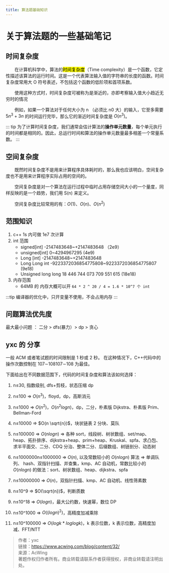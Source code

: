 ```yaml
---
title: 算法题基础知识
---
```


# 关于算法题的一些基础笔记

## 时间复杂度

&emsp;&emsp;在计算机科学中，算法的<mark>时间复杂度</mark>（Time complexity）是一个函数，它定性描述该算法的运行时间。这是一个代表算法输入值的字符串的长度的函数。时间复杂度常用大 O 符号表述，不包括这个函数的低阶项和首项系数。

&emsp;&emsp;使用这种方式时，时间复杂度可被称为是渐近的，亦即考察输入值大小趋近无穷时的情况

&emsp;&emsp;例如，如果一个算法对于任何大小为 n （必须比 n0 大）的输入，它至多需要 $5n^3 + 3n$ 的时间运行完毕，那么它的渐近时间复杂度是 $O(n^3)$。

::: tip
为了计算时间复杂度，我们通常会估计算法的<strong>操作单元数量</strong>，每个单元执行的时间都是相同的。因此，总运行时间和算法的操作单元数量最多相差一个常量系数。
:::

## 空间复杂度

&emsp;&emsp;既然时间复杂度不是用来计算程序具体耗时的，那么我也应该明白，空间复杂度也不是用来计算程序实际占用的空间的。

&emsp;&emsp;空间复杂度是对一个算法在运行过程中临时占用存储空间大小的一个量度，同样反映的是一个趋势，我们用 S(n) 来定义。

&emsp;&emsp;空间复杂度比较常用的有：$O(1)$、$O(n)$、$O(n^2)$

## 范围知识

1. c++ 1s 内可做 1e7 次计算
2. int 范围
   - signed[int] -2147483648~+2147483648 （2e9）
   - unsigned[int] 0~4294967295 (4e9)
   - Long [int] -2147483648~+2147483648
   - Long Long int -9223372036854775808~9223372036854775807 (9e18)
   - Unsigned long long 18 446 744 073 709 551 615 (18e18)
3. 内存范围
   - 64MB 的 内存大概可以开 `64 * 2 ^ 20 / 4 = 1.6 * 10^7 个 int`

:::tip
编译器的优化中，只开变量不使用，不会占用内存
:::

## 问题算法优先度

最大最小问题 ： 二分 > dfs(暴力）> dp > 贪心

## yxc 的 分享

一般 ACM 或者笔试题的时间限制是 1 秒或 2 秒。
在这种情况下，C++代码中的操作次数控制在 107∼108107∼108 为最佳。

下面给出在不同数据范围下，代码的时间复杂度和算法该如何选择：

1. n≤30, 指数级别, dfs+剪枝，状态压缩 dp

2. n≤100 => $O(n^3)$，floyd，dp，高斯消元

3. n≤1000 => $O(n^2)$，$O(n^2logn)$，dp，二分，朴素版 Dijkstra、朴素版 Prim、Bellman-Ford
4. n≤10000 => $O(n \sqrt{n})$，块状链表 2 分块、莫队
5. n≤100000 => $O(nlogn)$ => 各种 sort，线段树、树状数组、set/map、heap、拓扑排序、dijkstra+heap、prim+heap、Kruskal、spfa、求凸包、求半平面交、二分、CDQ 分治、整体二分、后缀数组、树链剖分、动态树
6. n≤1000000n≤1000000 => $O(n)$, 以及常数较小的 $O(nlogn)$ 算法 => 单调队列、 hash、双指针扫描、并查集，kmp、AC 自动机，常数比较小的 $O(nlogn)$ 的做法：sort、树状数组、heap、dijkstra、spfa
7. n≤10000000 => $O(n)$，双指针扫描、kmp、AC 自动机、线性筛素数
8. n≤10^9 => $O(\sqrt{n})$，判断质数
9. n≤10^18 => $O(logn)$，最大公约数，快速幂，数位 DP
10. n≤10^1000 => $O((logn)^2)$，高精度加减乘除
11. n≤10^100000 => $O(logk * loglogk)$，k 表示位数，k 表示位数，高精度加减、FFT/NTT

> 作者：yxc<br>
> 链接：https://www.acwing.com/blog/content/32/<br>
> 来源：AcWing<br>
> 著题作权归作者所有。商业转载请联系作者获得授权，非商业转载请注明出处。
